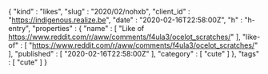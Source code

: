 {
  "kind" : "likes",
  "slug" : "2020/02/nohxb",
  "client_id" : "https://indigenous.realize.be",
  "date" : "2020-02-16T22:58:00Z",
  "h" : "h-entry",
  "properties" : {
    "name" : [ "Like of https://www.reddit.com/r/aww/comments/f4ula3/ocelot_scratches/" ],
    "like-of" : [ "https://www.reddit.com/r/aww/comments/f4ula3/ocelot_scratches/" ],
    "published" : [ "2020-02-16T22:58:00Z" ],
    "category" : [ "cute" ]
  },
  "tags" : [ "cute" ]
}
